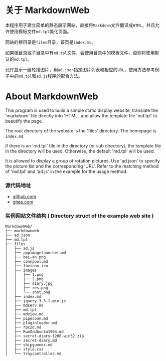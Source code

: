 # 关于 MarkdownWeb
本程序用于建立简单的静态展示网站，直接将`Markdown`文件翻译成`HTML`，并且允许使用模板文件`md.tpl`美化页面。

网站的根目录是`files`目录，首页是`index.md`。

如果根目录或子目录中有`md.tpl`文件，会使用目录中的模板文件，否则将使用默认的`md.tpl`。

允许显示一组轮播图片，用`ad.json`指定图片列表和相应的`URL`，使用方法参考例子中的`md.tpl`和`ad.js`程序的配合方法。

# About MarkdownWeb
This program is used to build a simple static display website, translate the 'markdown' file directly into 'HTML', and allow the template file 'md.tpl' to beautify the page.

The root directory of the website is the 'files' directory. The homepage is `index.md`.

If there is an 'md.tpl' file in the directory (or sub directory), the template file in the directory will be used. Otherwise, the default 'md.tpl' will be used.

It is allowed to display a group of rotation pictures. Use 'ad.json' to specify the picture list and the corresponding 'URL'. Refer to the matching method of 'md.tpl' and 'ad.js' in the example for the usage method.

### 源代码地址
- [github.com](https://github.com/rocket049/markdownweb)
- [gitee.com](https://gitee.com/rocket049/markdownweb)

### 实例网站文件结构 ( Directory struct of the example web site )
```
MarkdownWeb/
├── markdownweb
├── ad.json
├── md.tpl
├── files
│   ├── ad.js
│   ├── appimagelauncher.md
│   ├── bei-an.png
│   ├── connpool.md
│   ├── favicon.ico
│   ├── images
│   │   ├── 1.png
│   │   ├── 2.png
│   │   ├── diary.jpg
│   │   ├── res.png
│   │   └── shot.png
│   ├── index.md
│   ├── jquery-3.3.1.min.js
│   ├── mdserv.md
│   ├── md.tpl
│   ├── mdview.md
│   ├── pipeconn.md
│   ├── pluginloader.md
│   ├── rpc2d.md
│   ├── RunOnUbuntu1904.md
│   ├── secret-diary-1206-win32.zip
│   ├── secret-diary.md
│   ├── shipgunner.md
│   ├── style.css
│   └── traycontroller.md

```